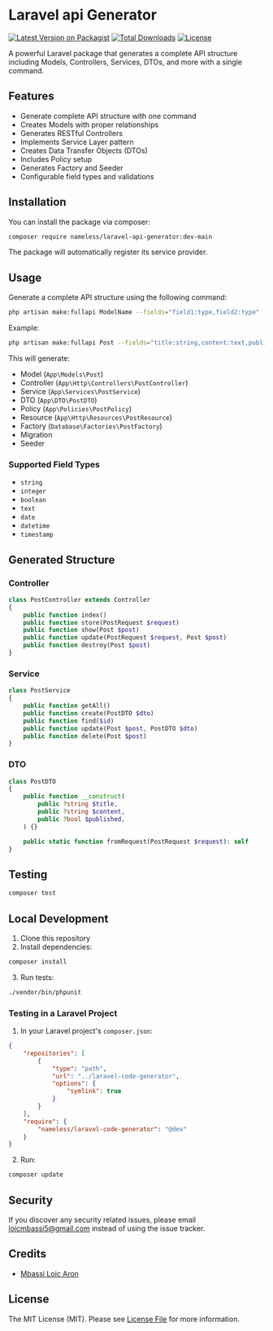 # Laravel api Generator

[![Latest Version on Packagist](https://img.shields.io/packagist/v/nameless/laravel-api-generator.svg)](https://packagist.org/packages/nameless/laravel-api-generator)
[![Total Downloads](https://img.shields.io/packagist/dt/nameless/laravel-api-generator.svg)](https://packagist.org/packages/nameless/laravel-api-generator)
[![License](https://img.shields.io/packagist/l/nameless/laravel-api-generator.svg)](https://packagist.org/packages/nameless/laravel-api-generator)

A powerful Laravel package that generates a complete API structure including Models, Controllers, Services, DTOs, and more with a single command.

## Features

- Generate complete API structure with one command
- Creates Models with proper relationships
- Generates RESTful Controllers
- Implements Service Layer pattern
- Creates Data Transfer Objects (DTOs)
- Includes Policy setup
- Generates Factory and Seeder
- Configurable field types and validations

## Installation

You can install the package via composer:

```bash
composer require nameless/laravel-api-generator:dev-main
```

The package will automatically register its service provider.

## Usage

Generate a complete API structure using the following command:

```bash
php artisan make:fullapi ModelName --fields="field1:type,field2:type"
```

Example:

```bash
php artisan make:fullapi Post --fields="title:string,content:text,published:boolean"
```

This will generate:
- Model (`App\Models\Post`)
- Controller (`App\Http\Controllers\PostController`)
- Service (`App\Services\PostService`)
- DTO (`App\DTO\PostDTO`)
- Policy (`App\Policies\PostPolicy`)
- Resource (`App\Http\Resources\PostResource`)
- Factory (`Database\Factories\PostFactory`)
- Migration
- Seeder

### Supported Field Types

- `string`
- `integer`
- `boolean`
- `text`
- `date`
- `datetime`
- `timestamp`

## Generated Structure

### Controller

```php
class PostController extends Controller
{
    public function index()
    public function store(PostRequest $request)
    public function show(Post $post)
    public function update(PostRequest $request, Post $post)
    public function destroy(Post $post)
}
```

### Service

```php
class PostService
{
    public function getAll()
    public function create(PostDTO $dto)
    public function find($id)
    public function update(Post $post, PostDTO $dto)
    public function delete(Post $post)
}
```

### DTO

```php
class PostDTO
{
    public function __construct(
        public ?string $title,
        public ?string $content,
        public ?bool $published,
    ) {}

    public static function fromRequest(PostRequest $request): self
}
```

## Testing

```bash
composer test
```

## Local Development

1. Clone this repository
2. Install dependencies:
```bash
composer install
```

3. Run tests:
```bash
./vendor/bin/phpunit
```

### Testing in a Laravel Project

1. In your Laravel project's `composer.json`:
```json
{
    "repositories": [
        {
            "type": "path",
            "url": "../laravel-code-generator",
            "options": {
                "symlink": true
            }
        }
    ],
    "require": {
        "nameless/laravel-code-generator": "@dev"
    }
}
```

2. Run:
```bash
composer update
```

<!-- ## Contributing

Please see [CONTRIBUTING.md](CONTRIBUTING.md) for details. -->

## Security

If you discover any security related issues, please email loicmbassi5@gmail.com instead of using the issue tracker.

## Credits

- [Mbassi Loic Aron](https://github.com/Nameless0l)

## License

The MIT License (MIT). Please see [License File](LICENSE.md) for more information.